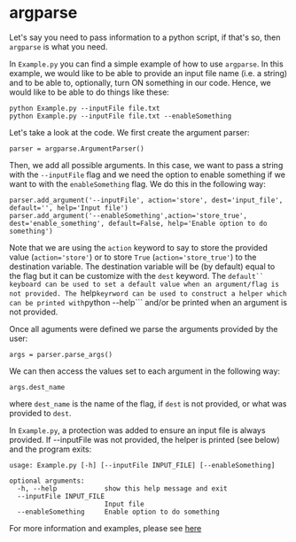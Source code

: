 # argparse

Let's say you need to pass information to a python script, if that's so, then ```argparse``` is what you need.

In ```Example.py``` you can find a simple example of how to use ```argparse```. In this example, we would like to be able to provide an input file name (i.e. a string) and to be able to, optionally, turn ON something in our code. Hence, we would like to be able to do things like these:

```
python Example.py --inputFile file.txt
python Example.py --inputFile file.txt --enableSomething
```

Let's take a look at the code. We first create the argument parser:

```
parser = argparse.ArgumentParser()
```

Then, we add all possible arguments. In this case, we want to pass a string with the ```--inputFile``` flag and we need the option to enable something if we want to with the ```enableSomething``` flag. We do this in the following way:

```
parser.add_argument('--inputFile', action='store', dest='input_file', default='', help='Input file')
parser.add_argument('--enableSomething',action='store_true', dest='enable_something', default=False, help='Enable option to do something')
```

Note that we are using the ```action``` keyword to say to store the provided value (```action='store'```) or to store ```True``` (```action='store_true'```) to the destination variable. The destination variable will be (by default) equal to the flag but it can be customize with the ```dest``` keyword. The ```default`` keyboard can be used to set a default value when an argument/flag is not provided. The ```help``` keyrword can be used to construct a helper which can be printed with ```python --help``` and/or be printed when an argument is not provided.

Once all aguments were defined we parse the arguments provided by the user:

```
args = parser.parse_args()
```

We can then access the values set to each argument in the following way:

```
args.dest_name
```

where ```dest_name``` is the name of the flag, if ```dest``` is not provided, or what was provided to ```dest```.

In ```Example.py```, a protection was added to ensure an input file is always provided. If --inputFile was not provided, the helper is printed (see below) and the program exits:

```
usage: Example.py [-h] [--inputFile INPUT_FILE] [--enableSomething]

optional arguments:
  -h, --help            show this help message and exit
  --inputFile INPUT_FILE
                        Input file
  --enableSomething     Enable option to do something
```

For more information and examples, please see [here](https://docs.python.org/3/library/argparse.html)
